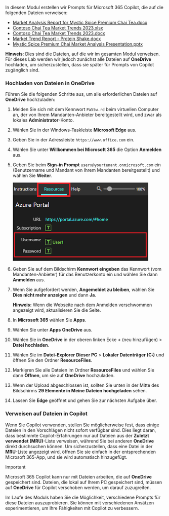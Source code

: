 In diesem Modul erstellen wir Prompts für Microsoft 365 Copilot, die auf die folgenden Dateien verweisen:

- [Market Analysis Report for Mystic Spice Premium Chai Tea.docx](https://go.microsoft.com/fwlink/?linkid=2268826)
- [Contoso Chai Tea Market Trends 2023.xlsx](https://go.microsoft.com/fwlink/?linkid=2268822)
- [Contoso Chai Tea Market Trends 2023.docx](https://go.microsoft.com/fwlink/?linkid=2269122)
- [Market Trend Report - Protein Shake.docx](https://go.microsoft.com/fwlink/?linkid=2268827)
- [Mystic Spice Premium Chai Market Analysis Presentation.pptx](https://go.microsoft.com/fwlink/?linkid=2268768)

**Hinweis**: Dies sind die Dateien, auf die wir im gesamten Modul verweisen. Für dieses Lab werden wir jedoch zunächst alle Dateien auf **OneDrive** hochladen, um sicherzustellen, dass sie später für Prompts von Copilot zugänglich sind.

### Hochladen von Dateien in OneDrive

Führen Sie die folgenden Schritte aus, um alle erforderlichen Dateien auf **OneDrive** hochzuladen:

1. Melden Sie sich mit dem Kennwort `Pa55w.rd` beim virtuellen Computer an, der von Ihrem Mandanten-Anbieter bereitgestellt wird, und zwar als lokales **Administrator**-Konto.
2. Wählen Sie in der Windows-Taskleiste **Microsoft Edge** aus.
3. Geben Sie in der Adressleiste `https://www.office.com` ein.
4. Wählen Sie unter **Willkommen bei Microsoft 365** die Option **Anmelden** aus.
5. Geben Sie beim **Sign-in Prompt** `userx@yourtenant.onmicrosoft.com` ein (Benutzername und Mandant von Ihrem Mandanten bereitgestellt) und wählen Sie **Weiter**.

    [![Screenshot des Ressourcenbereichs in Skillable](../media/lab_resources_password.png)](../media/lab_resources_password.png#lightbox)

6. Geben Sie auf dem Bildschirm **Kennwort eingeben** das Kennwort (vom Mandanten-Anbieter) für das Benutzerkonto ein und wählen Sie dann **Anmelden** aus.
7. Wenn Sie aufgefordert werden, **Angemeldet zu bleiben**, wählen Sie **Dies nicht mehr anzeigen** und dann **Ja**.

    **Hinweis:** Wenn die Webseite nach dem Anmelden verschwommen angezeigt wird, aktualisieren Sie die Seite.

8. In **Microsoft 365** wählen Sie **Apps**.
9. Wählen Sie unter **Apps** **OneDrive** aus.
10. Wählen Sie in **OneDrive** in der oberen linken Ecke **+** (neu hinzufügen) > **Datei hochladen**.
11. Wählen Sie im **Datei-Explorer** **Dieser PC** > **Lokaler Datenträger (C:)** und öffnen Sie den Ordner **ResourceFiles**.
12. Markieren Sie alle Dateien im Ordner **ResourceFiles** und wählen Sie dann **Öffnen**, um sie auf **OneDrive** hochzuladen.
13. Wenn der Upload abgeschlossen ist, sollten Sie unten in der Mitte des Bildschirms **29 Elemente in Meine Dateien hochgeladen** sehen.
14. Lassen Sie **Edge** geöffnet und gehen Sie zur nächsten Aufgabe über.

### Verweisen auf Dateien in Copilot

Wenn Sie Copilot verwenden, stellen Sie möglicherweise fest, dass einige Dateien in den Vorschlägen nicht sofort verfügbar sind. Dies liegt daran, dass bestimmte Copilot-Erfahrungen nur auf Dateien aus der **Zuletzt verwendet (MRU)**-Liste verweisen, während Sie bei anderen **OneDrive** direkt durchsuchen können. Um sicherzustellen, dass eine Datei in der **MRU**-Liste angezeigt wird, öffnen Sie sie einfach in der entsprechenden Microsoft 365-App, und sie wird automatisch hinzugefügt.

> [!IMPORTANT]
> Microsoft 365 Copilot kann nur mit Dateien arbeiten, die auf **OneDrive** gespeichert sind. Dateien, die lokal auf Ihrem PC gespeichert sind, müssen auf **OneDrive** für Copilot verschoben werden, um darauf zuzugreifen.

Im Laufe des Moduls haben Sie die Möglichkeit, verschiedene Prompts für diese Dateien auszuprobieren. Sie können mit verschiedenen Ansätzen experimentieren, um Ihre Fähigkeiten mit Copilot zu verbessern.
